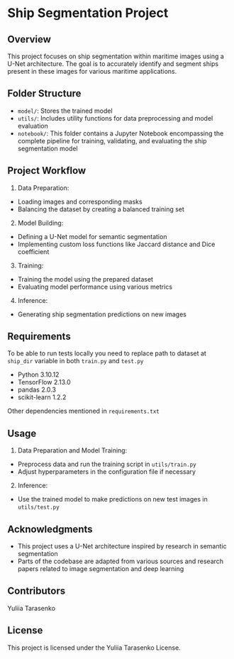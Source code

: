 # Ship Segmentation Project

## Overview 
This project focuses on ship segmentation within maritime images using a U-Net architecture. The goal is to accurately identify and segment ships present in these images for various maritime applications.

## Folder Structure 
- `model/`: Stores the trained model
- `utils/`: Includes utility functions for data preprocessing and model evaluation
- `notebook/`: This folder contains a Jupyter Notebook encompassing the complete pipeline for training, validating, and evaluating the ship segmentation model

## Project Workflow 
1. Data Preparation:
- Loading images and corresponding masks
- Balancing the dataset by creating a balanced training set
2. Model Building:
- Defining a U-Net model for semantic segmentation
- Implementing custom loss functions like Jaccard distance and Dice coefficient
3. Training:
- Training the model using the prepared dataset
- Evaluating model performance using various metrics
4. Inference:
- Generating ship segmentation predictions on new images

## Requirements
To be able to run tests locally you need to replace path to dataset at `ship_dir` variable in both `train.py` and `test.py`
- Python 3.10.12
- TensorFlow 2.13.0
- pandas 2.0.3
- scikit-learn 1.2.2

Other dependencies mentioned in `requirements.txt`

## Usage
1. Data Preparation and Model Training:
- Preprocess data and run the training script in `utils/train.py`
- Adjust hyperparameters in the configuration file if necessary
2. Inference:
- Use the trained model to make predictions on new test images in `utils/test.py`

## Acknowledgments
- This project uses a U-Net architecture inspired by research in semantic segmentation
- Parts of the codebase are adapted from various sources and research papers related to image segmentation and deep learning

## Contributors
Yuliia Tarasenko

## License
This project is licensed under the Yuliia Tarasenko License.

